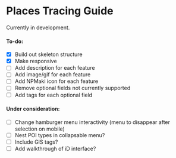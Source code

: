 # Places Tracing Guide

Currently in development.

#### To-do:

- [X] Build out skeleton structure
- [X] Make responsive
- [ ] Add description for each feature
- [ ] Add image/gif for each feature
- [ ] Add NPMaki icon for each feature
- [ ] Remove optional fields not currently supported
- [ ] Add tags for each optional field

#### Under consideration:

- [ ] Change hamburger menu interactivity (menu to disappear after selection on mobile) 
- [ ] Nest POI types in collapsable menu?
- [ ] Include GIS tags?
- [ ] Add walkthrough of iD interface?